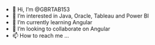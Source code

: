 - 👋 Hi, I’m @GBRTAB153
- 👀 I’m interested in Java, Oracle, Tableau and Power BI
- 🌱 I’m currently learning Angular
- 💞️ I’m looking to collaborate on Angular
- 📫 How to reach me ...

<!---
GBRTAB153/GBRTAB153 is a ✨ special ✨ repository because its `README.md` (this file) appears on your GitHub profile.
You can click the Preview link to take a look at your changes.
--->
